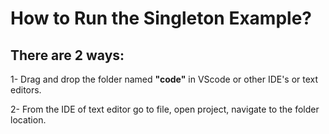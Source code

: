 # How to Run the Singleton Example?

## There are 2 ways:
1- Drag and drop the folder named **"code"** in VScode
or other IDE's or text editors.

2- From the IDE of text editor go to file, open project, navigate to the folder location.
